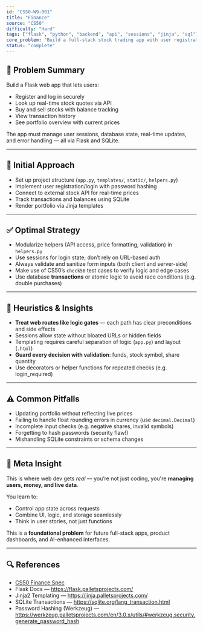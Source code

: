 ```yaml
---
id: "CS50-W9-001"
title: "Finance"
source: "CS50"
difficulty: "Hard"
tags: ["flask", "python", "backend", "api", "sessions", "jinja", "sql"]
core_problem: "Build a full-stack stock trading app with user registration, lookup, buy/sell, and transaction history"
status: "complete"
---
```


## 🧩 Problem Summary

Build a Flask web app that lets users:

- Register and log in securely
- Look up real-time stock quotes via API
- Buy and sell stocks with balance tracking
- View transaction history
- See portfolio overview with current prices

The app must manage user sessions, database state, real-time updates, and error handling — all via Flask and SQLite.

---

## 🔄 Initial Approach

- Set up project structure (`app.py`, `templates/`, `static/`, `helpers.py`)  
- Implement user registration/login with password hashing  
- Connect to external stock API for real-time prices  
- Track transactions and balances using SQLite  
- Render portfolio via Jinja templates

---

## ✅ Optimal Strategy

- Modularize helpers (API access, price formatting, validation) in `helpers.py`  
- Use sessions for login state; don’t rely on URL-based auth  
- Always validate and sanitize form inputs (both client and server-side)  
- Make use of CS50’s `check50` test cases to verify logic and edge cases  
- Use database **transactions** or atomic logic to avoid race conditions (e.g. double purchases)

---

## 🧠 Heuristics & Insights

- **Treat web routes like logic gates** — each path has clear preconditions and side effects  
- Sessions allow state without bloated URLs or hidden fields  
- Templating requires careful separation of logic (`app.py`) and layout (`.html`)  
- **Guard every decision with validation**: funds, stock symbol, share quantity  
- Use decorators or helper functions for repeated checks (e.g. login_required)

---

## ⚠️ Common Pitfalls

- Updating portfolio without reflecting live prices  
- Failing to handle float rounding errors in currency (use `decimal.Decimal`)  
- Incomplete input checks (e.g. negative shares, invalid symbols)  
- Forgetting to hash passwords (security flaw!)  
- Mishandling SQLite constraints or schema changes

---

## 🧭 Meta Insight

This is where web dev gets *real* — you’re not just coding, you're **managing users, money, and live data**.

You learn to:
- Control app state across requests
- Combine UI, logic, and storage seamlessly
- Think in user stories, not just functions

This is a **foundational problem** for future full-stack apps, product dashboards, and AI-enhanced interfaces.

---

## 🔍 References

- [CS50 Finance Spec](https://cs50.harvard.edu/x/2023/psets/9/finance/)  
- Flask Docs — https://flask.palletsprojects.com/  
- Jinja2 Templating — https://jinja.palletsprojects.com/  
- SQLite Transactions — https://sqlite.org/lang_transaction.html  
- Password Hashing (Werkzeug) — https://werkzeug.palletsprojects.com/en/3.0.x/utils/#werkzeug.security.generate_password_hash